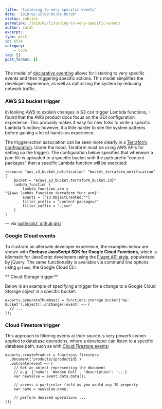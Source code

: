 ```yaml
---
title: 'listening to very specific events'
date: '2018-02-25T08:05:01-08:00'
status: publish
permalink: /2018/02/listening-to-very-specific-events
author: sarah
excerpt: ''
type: post
id: 6524
category:
    - code
tag: []
post_format: []
---
```

The model of [declarative eventing](https://www.ultrasaurus.com/2018/02/declarative-eventing/) allows for listening to very specific events and then triggering specific actions. This model simplifies the developer experience, as well as optimizing the system by reducing network traffic.

### AWS S3 bucket trigger

In looking AWS to explain changes in S3 can trigger Lambda functions, I found that the AWS product docs focus on the GUI configuration experience. This probably makes it easy for new folks to write a specific Lambda function; however, it a little harder to see the system patterns before gaining a lot of hands-on experience.

The trigger-action association can be seen more clearly in a [Terraform configuration](https://www.terraform.io/docs/providers/aws/r/s3_bucket_notification.html). Under the hood, Teraform must be using AWS APIs for setting up the trigger). The configuration below specifies that whenever a json file is uploaded to a specific bucket with the path prefix “content-packages” then a specific Lambda function will be executed:

```
resource "aws_s3_bucket_notification" "bucket_terraform_notification" {
    bucket = "${aws_s3_bucket.terraform_bucket.id}"
    lambda_function {
        lambda_function_arn = "${aws_lambda_function.terraform_func.arn}"
        events = ["s3:ObjectCreated:*"]
        filter_prefix = "content-packages/"
        filter_suffix = ".json"
    }
}

```

— via [justinsoliz’ github gist](https://gist.github.com/justinsoliz/8fe711039a76d8261c15f9199c0b29ea)

### Google Cloud events

To illustrate an alternate developer experience, the examples below are shown with **Firebase JavaScript SDK for Google Cloud Functions**, which is idiomatic for JavaScript developers using the [Fluent API style](https://www.martinfowler.com/bliki/FluentInterface.html), popularized by jQuery. The same functionality is available via command line options using `gcloud`, the Google Cloud CLI.

\*\* Cloud Storage trigger\*\*

Below is an example of specifying a trigger for a change to a Google Cloud Storage object in a specific bucket:

```
exports.generateThumbnail = functions.storage.bucket('my-bucket').object().onChange((event) => {
  // ...
});

```

### Cloud Firestore trigger

This approach to filtering events at their source is very powerful when applied to database operations, where a developer can listen to a specific database path, such as with [Cloud Firestore events](https://firebase.google.com/docs/functions/firestore-events):

```
exports.createProduct = functions.firestore
  .document('products/{productId}')
  .onCreate(event => {
    // Get an object representing the document
    // e.g. {'name': 'Wooden Doll', 'description': '...}
    var newValue = event.data.data();

    // access a particular field as you would any JS property
    var name = newValue.name;

    // perform desired operations ...
});

```